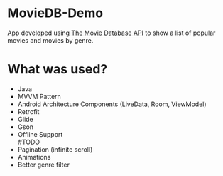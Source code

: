 # MovieDB-Demo
App developed using [The Movie Database API](https://developers.themoviedb.org) to show a list of popular movies and movies by genre.
# What was used?
  - Java
  - MVVM Pattern
  - Android Architecture Components (LiveData, Room, ViewModel)
  - Retrofit
  - Glide
  - Gson
  - Offline Support  
 #TODO
  - Pagination (infinite scroll)
  - Animations
  - Better genre filter 
  
 

